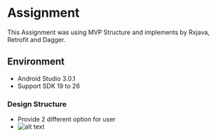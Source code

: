 # Assignment
This Assignment was using MVP Structure and implements by Rxjava, Retrofit and Dagger.

## Environment
* Android Studio 3.0.1
* Support SDK 19 to 26

### Design Structure 
* Provide 2 different option for user
* ![alt text](non_pagar.png "1. Non-Paginated option")
